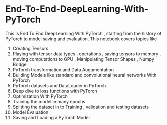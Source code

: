 # End-To-End-DeepLearning-With-PyTorch
This is End To End DeepLearning With PyTorch , starting from the history of PyTorch to model saving and evaluation. This notebook covers topics like 
1) Creating Tensors
2) Playing with tensor data types , operations , saving tensors to memory , moving computations to GPU , Manipulating Tensor Shapes , Numpy Bridge
3) PyTorch transformation and Data Augumentation
4) Building Models like standard and convolutional neural networks With PyTorch 
5) PyTorch datasets and DataLoader in PyTorch 
6) Deep dive to loss functions with PyTorch 
7) Optimization With PyTorch 
8) Training the model in many epochs 
9) Splitting the dataset in to Training , validation and testing datasets
10) Model Evaluation 
11) Saving and Loading a PyTorch Model 



